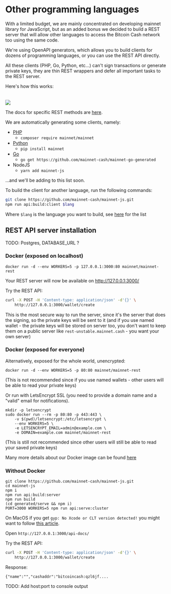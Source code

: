 # Other programming languages

With a limited budget, we are mainly concentrated on developing mainnet library for JavaScript, 
but as an added bonus we decided to build a REST server that will allow other languages 
to access the Bitcoin Cash network too using the same code.

We're using OpenAPI generators, which allows you to build clients for dozens of programming languages,
or you can use the REST API directly.

All these clients (PHP, Go, Python, etc...) can't sign transactions or generate private keys, they are thin
REST wrappers and defer all important tasks to the REST server. 

Here's how this works:

<img src="/rest.svg" style="margin-top: 20px">

The docs for specific REST methods are [here](https://rest-unstable.mainnet.cash/api-docs/).

We are automatically generating some clients, namely:

- [PHP](https://github.com/mainnet-cash/mainnet-php-generated) 
  - `composer require mainnet/mainnet`
- [Python](https://github.com/mainnet-cash/mainnet-python-generated) 
  - `pip install mainnet`
- [Go](https://github.com/mainnet-cash/mainnet-go-generated) 
  - `go get https://github.com/mainnet-cash/mainnet-go-generated`
- NodeJS
  - `yarn add mainnet-js`

...and we'll be adding to this list soon.

To build the client for another language, run the following commands:

```sh
git clone https://github.com/mainnet-cash/mainnet-js.git
npm run api:build:client $lang
```

Where `$lang` is the language you want to build, see [here](https://openapi-generator.tech/docs/generators/) for the list

## REST API server installation

TODO: Postgres, DATABASE_URL ?

### Docker (exposed on localhost) <Badge text="recommended" type="tip"/>

```shell
docker run -d --env WORKERS=5 -p 127.0.0.1:3000:80 mainnet/mainnet-rest
```

Your REST server will now be available on http://127.0.0.1:3000/

Try the REST API:

```sh
curl -X POST -H 'Content-type: application/json' -d'{}' \
    http://127.0.0.1:3000/wallet/create
```

This is the most secure way to run the server, since it's the server that does the signing, so the private keys
will be sent to it (and if you use named wallet - the private keys will be stored on server too, you don't want to
keep them on a public server like `rest-unstable.mainnet.cash` - you want your own server)

### Docker (exposed for everyone) <Badge text="not recommended" type="warning"/>

Alternatively, exposed for the whole world, unencrypted:  

```shell
docker run -d --env WORKERS=5 -p 80:80 mainnet/mainnet-rest
```

(This is not recommended since if you use named wallets - other users will be able to read your private keys)

Or run with LetsEncrypt SSL (you need to provide a domain name and a "valid" email for notifications). 

```shell
mkdir -p letsencrypt
sudo docker run --rm -p 80:80 -p 443:443 \
    -v $(pwd)/letsencrypt:/etc/letsencrypt \
    --env WORKERS=5 \
    -e LETSENCRYPT_EMAIL=admin@example.com \
    -e DOMAIN=example.com mainnet/mainnet-rest
```

(This is still not recommended since other users will still be able to read your saved private keys)

Many more details about our Docker image can be found [here](https://github.com/mainnet-cash/mainnet-js/blob/master/generated/serve/docker/README.md)

### Without Docker <Badge text="safe, but hard" type="tip"/>

```shell
git clone https://github.com/mainnet-cash/mainnet-js.git
cd mainnet-js
npm i
npm run api:build:server
npm run build
(cd generated/serve && npm i)
PORT=3000 WORKERS=5 npm run api:serve:cluster
```

On MacOS if you get `gyp: No Xcode or CLT version detected!` you might want to follow 
[this article](https://medium.com/flawless-app-stories/gyp-no-xcode-or-clt-version-detected-macos-catalina-anansewaa-38b536389e8d).

Open `http://127.0.0.1:3000/api-docs/`

Try the REST API:

```sh
curl -X POST -H 'Content-type: application/json' -d'{}' \
    http://127.0.0.1:3000/wallet/create
```

Response:

```
{"name":"","cashaddr":"bitcoincash:qzl6jf....
```

TODO: Add host:port to console output
